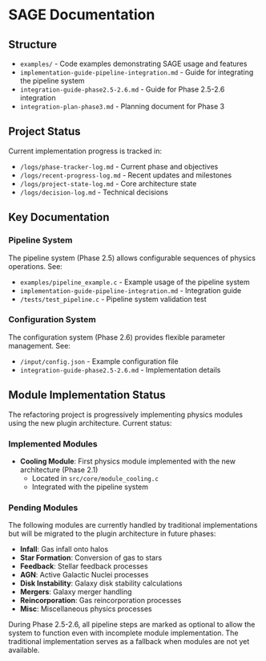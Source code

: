 # SAGE Documentation

## Structure

- `examples/` - Code examples demonstrating SAGE usage and features
- `implementation-guide-pipeline-integration.md` - Guide for integrating the pipeline system
- `integration-guide-phase2.5-2.6.md` - Guide for Phase 2.5-2.6 integration
- `integration-plan-phase3.md` - Planning document for Phase 3

## Project Status

Current implementation progress is tracked in:
- `/logs/phase-tracker-log.md` - Current phase and objectives
- `/logs/recent-progress-log.md` - Recent updates and milestones
- `/logs/project-state-log.md` - Core architecture state
- `/logs/decision-log.md` - Technical decisions

## Key Documentation

### Pipeline System

The pipeline system (Phase 2.5) allows configurable sequences of physics operations. See:
- `examples/pipeline_example.c` - Example usage of the pipeline system
- `implementation-guide-pipeline-integration.md` - Integration guide
- `/tests/test_pipeline.c` - Pipeline system validation test

### Configuration System

The configuration system (Phase 2.6) provides flexible parameter management. See:
- `/input/config.json` - Example configuration file
- `integration-guide-phase2.5-2.6.md` - Implementation details

## Module Implementation Status

The refactoring project is progressively implementing physics modules using the new plugin architecture. Current status:

### Implemented Modules
- **Cooling Module**: First physics module implemented with the new architecture (Phase 2.1)
  - Located in `src/core/module_cooling.c`
  - Integrated with the pipeline system

### Pending Modules
The following modules are currently handled by traditional implementations but will be migrated to the plugin architecture in future phases:
- **Infall**: Gas infall onto halos
- **Star Formation**: Conversion of gas to stars
- **Feedback**: Stellar feedback processes
- **AGN**: Active Galactic Nuclei processes
- **Disk Instability**: Galaxy disk stability calculations
- **Mergers**: Galaxy merger handling
- **Reincorporation**: Gas reincorporation processes
- **Misc**: Miscellaneous physics processes

During Phase 2.5-2.6, all pipeline steps are marked as optional to allow the system to function even with incomplete module implementation. The traditional implementation serves as a fallback when modules are not yet available.